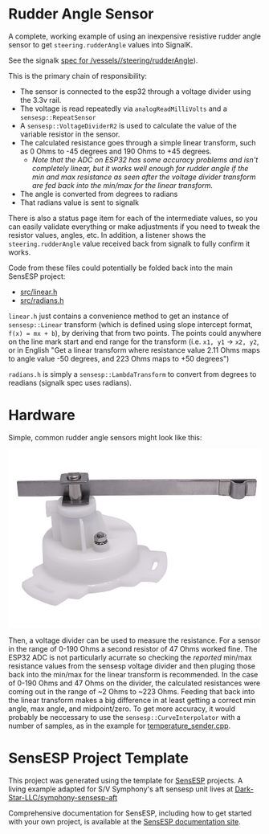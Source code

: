 # Rudder Angle Sensor

A complete, working example of using an inexpensive resistive rudder angle sensor to get `steering.rudderAngle` values into SignalK.

See the signalk [spec for /vessels/<RegExp>/steering/rudderAngle](https://signalk.org/specification/1.7.0/doc/vesselsBranch.html#vesselsregexpsteeringrudderangle)).

This is the primary chain of responsibility:

* The sensor is connected to the esp32 through a voltage divider using the 3.3v rail.
* The voltage is read repeatedly via `analogReadMilliVolts` and a `sensesp::RepeatSensor`
* A `sensesp::VoltageDividerR2` is used to calculate the value of the variable resistor in the sensor.
* The calculated resistance goes through a simple linear transform, such as 0 Ohms to -45 degrees and 190 Ohms to +45 degrees.
  * *Note that the ADC on ESP32 has some accuracy problems and isn't completely linear, but it works well enough for rudder angle if the min and max resistance as seen after the voltage divider transform are fed back into the min/max for the linear transform.*
* The angle is converted from degrees to radians
* That radians value is sent to signalk

There is also a status page item for each of the intermediate values, so you can easily validate everything or make adjustments if you need to tweak the resistor values, angles, etc.  In addition, a listener shows the `steering.rudderAngle` value received back from signalk to fully confirm it works.

Code from these files could potentially be folded back into the main SensESP project:
* [src/linear.h](src/linear.h) 
* [src/radians.h](src/radians.h)

`linear.h` just contains a convenience method to get an instance of `sensesp::Linear` transform (which is defined using slope intercept format, `f(x) = mx + b`), by deriving that from two points.  The points could anywhere on the line mark start and end range for the transform (i.e. `x1, y1` -> `x2, y2`, or in English "Get a linear transform where resistance value 2.11 Ohms maps to angle value -50 degrees, and 223 Ohms maps to +50 degrees")

`radians.h` is simply a `sensesp::LambdaTransform` to convert from degrees to readians (signalk spec uses radians).

# Hardware
Simple, common rudder angle sensors might look like this:

![Stock image of a rudder angle sensor made of white plastic enclosing a potentiometer, attached to a metal swing arm.  One sensor terminal with a hex nut is also visible](images/basic_rudder_angle_sensor.png)

Then, a voltage divider can be used to measure the resistance.  For a sensor in the range of 0-190 Ohms a second resistor of 47 Ohms worked fine.  The ESP32 ADC is not particularly acurrate so checking the *reported* min/max resistance values from the sensesp voltage divider and then pluging those back into the min/max for the linear transform is recommended.  In the case of 0-190 Ohms and 47 Ohms on the divider, the calculated resistances were coming out in the range of ~2 Ohms to ~223 Ohms.  Feeding that back into the linear transform makes a big difference in at least getting a correct min angle, max angle, and midpoint/zero.  To get more accuracy, it would probably be neccessary to use the `sensesp::CurveInterpolator` with a number of samples, as in the example for [temperature_sender.cpp](https://github.com/SignalK/SensESP/blob/main/examples/temperature_sender.cpp).

# SensESP Project Template

This project was generated using the template for [SensESP](https://github.com/SignalK/SensESP/) projects. A living example adapted for S/V Symphony's aft sensesp unit lives at [Dark-Star-LLC/symphony-sensesp-aft](https://github.com/Dark-Star-LLC/symphony-sensesp-aft)

Comprehensive documentation for SensESP, including how to get started with your own project, is available at the [SensESP documentation site](https://signalk.org/SensESP/).